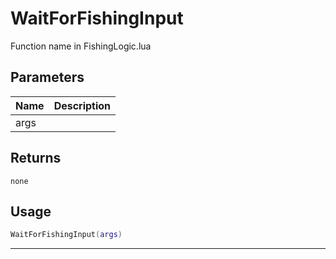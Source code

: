 # WaitForFishingInput

Function name in FishingLogic.lua

## Parameters

| Name | Description |
| ---- | ----------- |
| args |             |

## Returns

`none`

## Usage

```lua
WaitForFishingInput(args)
```

---

